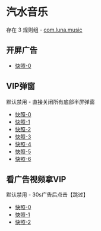 # 汽水音乐

存在 3 规则组 - [com.luna.music](/src/apps/com.luna.music.ts)

## 开屏广告

- [快照-0](https://i.gkd.li/import/13533782)

## VIP弹窗

默认禁用 - 直接关闭所有底部半屏弹窗

- [快照-0](https://i.gkd.li/import/13533795)
- [快照-1](https://i.gkd.li/import/13533797)
- [快照-2](https://i.gkd.li/import/13613296)
- [快照-3](https://i.gkd.li/import/13613498)
- [快照-4](https://i.gkd.li/import/13613850)
- [快照-5](https://i.gkd.li/import/13660652)
- [快照-6](https://i.gkd.li/import/13674376)

## 看广告视频拿VIP

默认禁用 - 30s广告后点击【跳过】

- [快照-0](https://i.gkd.li/import/13611006)
- [快照-1](https://i.gkd.li/import/13613085)
- [快照-2](https://i.gkd.li/import/13613184)
